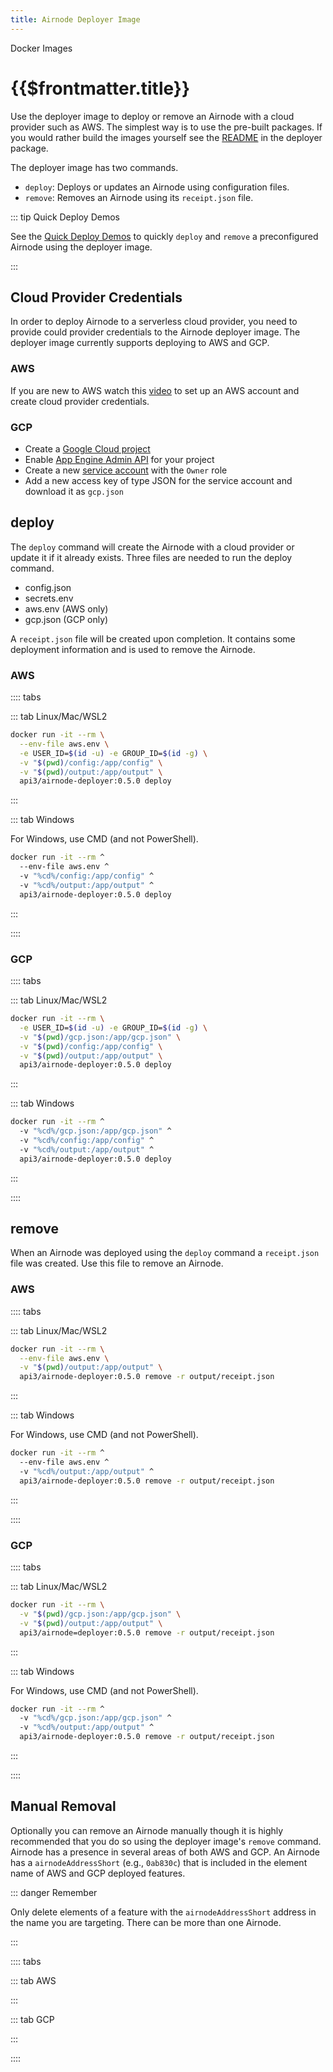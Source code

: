 ```yaml
---
title: Airnode Deployer Image
---
```


<TitleSpan>Docker Images</TitleSpan>

# {{$frontmatter.title}}

<TocHeader />
<TOC class="table-of-contents" :include-level="[2,3]" />

Use the deployer image to deploy or remove an Airnode with a cloud provider such
as AWS. The simplest way is to use the pre-built packages. If you would rather
build the images yourself see the
[README](https://github.com/api3dao/airnode/tree/v0.4/packages/airnode-deployer/docker)
in the deployer package.

The deployer image has two commands.

- `deploy`: Deploys or updates an Airnode using configuration files.
- `remove`: Removes an Airnode using its `receipt.json` file.

::: tip Quick Deploy Demos

See the [Quick Deploy Demos](../tutorial/) to quickly `deploy` and `remove` a
preconfigured Airnode using the deployer image.

:::

## Cloud Provider Credentials

In order to deploy Airnode to a serverless cloud provider, you need to provide
could provider credentials to the Airnode deployer image. The deployer image
currently supports deploying to AWS and GCP.

### AWS

If you are new to AWS watch this
[video](https://www.youtube.com/watch?v=KngM5bfpttA) to set up an AWS account
and create cloud provider credentials.

### GCP

- Create a
  [Google Cloud project](https://cloud.google.com/resource-manager/docs/creating-managing-projects)
- Enable
  [App Engine Admin API](https://console.cloud.google.com/apis/library/appengine.googleapis.com)
  for your project
- Create a new
  [service account](https://console.cloud.google.com/iam-admin/serviceaccounts)
  with the `Owner` role
- Add a new access key of type JSON for the service account and download it as
  `gcp.json`

## deploy

The `deploy` command will create the Airnode with a cloud provider or update it
if it already exists. Three files are needed to run the deploy command.

- config.json
- secrets.env
- aws.env (AWS only)
- gcp.json (GCP only)

A `receipt.json` file will be created upon completion. It contains some
deployment information and is used to remove the Airnode.

<!-- Use of .html below is intended. -->
<airnode-WarningSimultaneousDeployments removeLink="./deployer-image.html#manual-removal"/>

<DeployerPermissionsWarning/>

### AWS

:::: tabs

::: tab Linux/Mac/WSL2

```sh
docker run -it --rm \
  --env-file aws.env \
  -e USER_ID=$(id -u) -e GROUP_ID=$(id -g) \
  -v "$(pwd)/config:/app/config" \
  -v "$(pwd)/output:/app/output" \
  api3/airnode-deployer:0.5.0 deploy
```

:::

::: tab Windows

For Windows, use CMD (and not PowerShell).

```sh
docker run -it --rm ^
  --env-file aws.env ^
  -v "%cd%/config:/app/config" ^
  -v "%cd%/output:/app/output" ^
  api3/airnode-deployer:0.5.0 deploy
```

:::

::::

### GCP

:::: tabs

::: tab Linux/Mac/WSL2

```sh
docker run -it --rm \
  -e USER_ID=$(id -u) -e GROUP_ID=$(id -g) \
  -v "$(pwd)/gcp.json:/app/gcp.json" \
  -v "$(pwd)/config:/app/config" \
  -v "$(pwd)/output:/app/output" \
  api3/airnode-deployer:0.5.0 deploy
```

:::

::: tab Windows

```sh
docker run -it --rm ^
  -v "%cd%/gcp.json:/app/gcp.json" ^
  -v "%cd%/config:/app/config" ^
  -v "%cd%/output:/app/output" ^
  api3/airnode-deployer:0.5.0 deploy
```

:::

::::

## remove

When an Airnode was deployed using the `deploy` command a `receipt.json` file
was created. Use this file to remove an Airnode.

### AWS

:::: tabs

::: tab Linux/Mac/WSL2

```sh
docker run -it --rm \
  --env-file aws.env \
  -v "$(pwd)/output:/app/output" \
  api3/airnode-deployer:0.5.0 remove -r output/receipt.json
```

:::

::: tab Windows

For Windows, use CMD (and not PowerShell).

```sh
docker run -it --rm ^
  --env-file aws.env ^
  -v "%cd%/output:/app/output" ^
  api3/airnode-deployer:0.5.0 remove -r output/receipt.json
```

:::

::::

### GCP

:::: tabs

::: tab Linux/Mac/WSL2

```sh
docker run -it --rm \
  -v "$(pwd)/gcp.json:/app/gcp.json" \
  -v "$(pwd)/output:/app/output" \
  api3/airnode=deployer:0.5.0 remove -r output/receipt.json
```

:::

::: tab Windows

For Windows, use CMD (and not PowerShell).

```sh
docker run -it --rm ^
  -v "%cd%/gcp.json:/app/gcp.json" ^
  -v "%cd%/output:/app/output" ^
  api3/airnode-deployer:0.5.0 remove -r output/receipt.json
```

:::

::::

## Manual Removal

Optionally you can remove an Airnode manually though it is highly recommended
that you do so using the deployer image's `remove` command. Airnode has a
presence in several areas of both AWS and GCP. An Airnode has a
`airnodeAddressShort` (e.g., `0ab830c`) that is included in the element name of
AWS and GCP deployed features.

::: danger Remember

Only delete elements of a feature with the `airnodeAddressShort` address in the
name you are targeting. There can be more than one Airnode.

:::

:::: tabs

::: tab AWS

<DeleteAirnodeAws />

:::

::: tab GCP

<DeleteAirnodeGcp />
:::

::::
